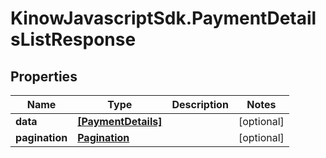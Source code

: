 # KinowJavascriptSdk.PaymentDetailsListResponse

## Properties
Name | Type | Description | Notes
------------ | ------------- | ------------- | -------------
**data** | [**[PaymentDetails]**](PaymentDetails.md) |  | [optional] 
**pagination** | [**Pagination**](Pagination.md) |  | [optional] 


